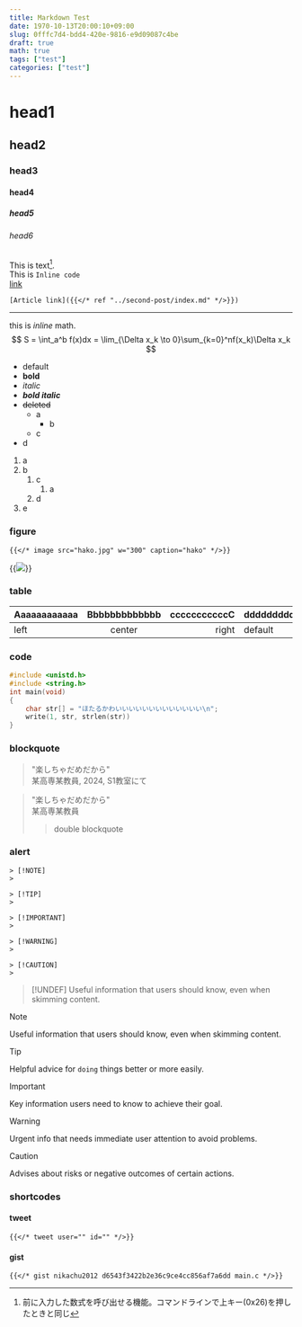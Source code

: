 ```yaml
---
title: Markdown Test
date: 1970-10-13T20:00:10+09:00
slug: 0fffc7d4-bdd4-420e-9816-e9d09087c4be
draft: true
math: true
tags: ["test"]
categories: ["test"]
---
```


# head1
## head2
### head3
#### head4
##### head5
###### head6

This is text[^1].  
This is `Inline code`  
[link](https://twitter.com)  

```plain
[Article link]({{</* ref "../second-post/index.md" */>}})
```
---

this is $inline$ math.  
$$
S = \int_a^b f(x)dx = \lim_{\Delta x_k \to 0}\sum_{k=0}^nf(x_k)\Delta x_k
$$

[^1]:前に入力した数式を呼び出せる機能。コマンドラインで上キー(0x26)を押したときと同じ

- default
- **bold**
- *italic*
- ***bold italic***
- ~~deleted~~
    - a
      - b
    - c
- d

1. a
2. b
    1. c
       1. a
    2. d
3. e

### figure

```plain
{{</* image src="hako.jpg" w="300" caption="hako" */>}}
```

{{<image src="image.png" w="200" caption="This is caption" >}}

### table
|Aaaaaaaaaaaa|Bbbbbbbbbbbbb|cccccccccccC|dddddddddddD|
|:--|:--:|--:|--|
|left|center|right|default|

### code
```c
#include <unistd.h>
#include <string.h>
int main(void)
{
    char str[] = "ほたるかわいいいいいいいいいいいいい\n";
    write(1, str, strlen(str))
}
```

### blockquote

> "楽しちゃだめだから"  
> 某高専某教員, 2024, S1教室にて


> "楽しちゃだめだから"  
> 某高専某教員
> > double blockquote


### alert

```plain
> [!NOTE]
> 

> [!TIP]
> 

> [!IMPORTANT]
> 

> [!WARNING]
> 

> [!CAUTION]
> 
```


> [!UNDEF]
> Useful information that users should know, even when skimming content.

> [!NOTE]
> Useful information that users should know, even when skimming content.

> [!TIP]
> Helpful advice for `doing` things better or more easily.

> [!IMPORTANT]
> Key information users need to know to achieve their goal.

> [!WARNING]
> Urgent info that needs immediate user attention to avoid problems.

> [!CAUTION]
> Advises about risks or negative outcomes of certain actions.


### shortcodes
#### tweet
```plain
{{</* tweet user="" id="" */>}}
```


#### gist
```plain
{{</* gist nikachu2012 d6543f3422b2e36c9ce4cc856af7a6dd main.c */>}}
```
